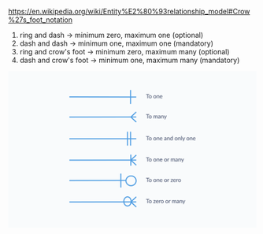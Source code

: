 https://en.wikipedia.org/wiki/Entity%E2%80%93relationship_model#Crow%27s_foot_notation

1. ring and dash → minimum zero, maximum one (optional)
2. dash and dash → minimum one, maximum one (mandatory)
3. ring and crow's foot → minimum zero, maximum many (optional)
4. dash and crow's foot → minimum one, maximum many (mandatory)

![](../img/crows-foot.png)
